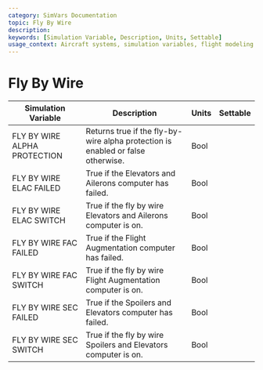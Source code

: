 ```yaml
---
category: SimVars Documentation
topic: Fly By Wire
description: 
keywords: [Simulation Variable, Description, Units, Settable]
usage_context: Aircraft systems, simulation variables, flight modeling
---
```


# Fly By Wire

| Simulation Variable | Description | Units | Settable |
| --- | --- | --- | --- |
| FLY BY WIRE ALPHA PROTECTION | Returns true if the fly-by-wire alpha protection is enabled or false otherwise. | Bool |  |
| FLY BY WIRE ELAC FAILED | True if the Elevators and Ailerons computer has failed. | Bool |  |
| FLY BY WIRE ELAC SWITCH | True if the fly by wire Elevators and Ailerons computer is on. | Bool |  |
| FLY BY WIRE FAC FAILED | True if the Flight Augmentation computer has failed. | Bool |  |
| FLY BY WIRE FAC SWITCH | True if the fly by wire Flight Augmentation computer is on. | Bool |  |
| FLY BY WIRE SEC FAILED | True if the Spoilers and Elevators computer has failed. | Bool |  |
| FLY BY WIRE SEC SWITCH | True if the fly by wire Spoilers and Elevators computer is on. | Bool |  |